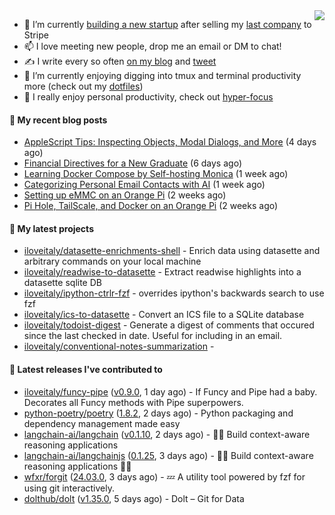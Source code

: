 <img align="right" src="https://github-readme-stats.vercel.app/api?username=iloveitaly&show_icons=true&text_color=718096&hide_title=true"/>

- 🔭 I’m currently [building a new startup](https://mikebian.co/bye-stripe-on-to-the-next-adventure/) after selling my [last company](https://suitesync.io) to Stripe
- 📫 I love meeting new people, drop me an email or DM to chat!
- ✍️ I write every so often [on my blog](http://mikebian.co/) and [tweet](https://twitter.com/mike_bianco)
- 🌱 I’m currently enjoying digging into tmux and terminal productivity more (check out my [dotfiles](https://github.com/iloveitaly/dotfiles))
- 💬 I really enjoy personal productivity, check out [hyper-focus](https://github.com/iloveitaly/hyper-focus)

#### 📜 My recent blog posts


- [AppleScript Tips: Inspecting Objects, Modal Dialogs, and More](https://mikebian.co/applescript-tips-inspecting-objects-modal-dialogs-and-more/) (4 days ago)
- [Financial Directives for a New Graduate](https://mikebian.co/financial-directives-for-a-new-graduate/) (6 days ago)
- [Learning Docker Compose by Self-hosting Monica](https://mikebian.co/learning-docker-compose-by-self-hosting-monica/) (1 week ago)
- [Categorizing Personal Email Contacts with AI](https://mikebian.co/categorizing-personal-email-contacts-with-ai/) (1 week ago)
- [Setting up eMMC on an Orange Pi](https://mikebian.co/setting-up-emmc-on-an-orange-pi/) (2 weeks ago)
- [Pi Hole, TailScale, and Docker on an Orange Pi](https://mikebian.co/pi-hole-tailscale-and-docker-on-an-orange-pi/) (2 weeks ago)

#### 🌱 My latest projects


- [iloveitaly/datasette-enrichments-shell](https://github.com/iloveitaly/datasette-enrichments-shell) - Enrich data using datasette and arbitrary commands on your local machine
- [iloveitaly/readwise-to-datasette](https://github.com/iloveitaly/readwise-to-datasette) - Extract readwise highlights into a datasette sqlite DB
- [iloveitaly/ipython-ctrlr-fzf](https://github.com/iloveitaly/ipython-ctrlr-fzf) - overrides ipython&#39;s backwards search to use fzf
- [iloveitaly/ics-to-datasette](https://github.com/iloveitaly/ics-to-datasette) - Convert an ICS file to a SQLite database
- [iloveitaly/todoist-digest](https://github.com/iloveitaly/todoist-digest) - Generate a digest of comments that occured since the last checked in date. Useful for including in an email.
- [iloveitaly/conventional-notes-summarization](https://github.com/iloveitaly/conventional-notes-summarization) - 

#### 🔭 Latest releases I've contributed to


- [iloveitaly/funcy-pipe](https://github.com/iloveitaly/funcy-pipe) ([v0.9.0](https://github.com/iloveitaly/funcy-pipe/releases/tag/v0.9.0), 1 day ago) - If Funcy and Pipe had a baby. Decorates all Funcy methods with Pipe superpowers.
- [python-poetry/poetry](https://github.com/python-poetry/poetry) ([1.8.2](https://github.com/python-poetry/poetry/releases/tag/1.8.2), 2 days ago) - Python packaging and dependency management made easy
- [langchain-ai/langchain](https://github.com/langchain-ai/langchain) ([v0.1.10](https://github.com/langchain-ai/langchain/releases/tag/v0.1.10), 2 days ago) - 🦜🔗 Build context-aware reasoning applications
- [langchain-ai/langchainjs](https://github.com/langchain-ai/langchainjs) ([0.1.25](https://github.com/langchain-ai/langchainjs/releases/tag/0.1.25), 3 days ago) - 🦜🔗 Build context-aware reasoning applications 🦜🔗
- [wfxr/forgit](https://github.com/wfxr/forgit) ([24.03.0](https://github.com/wfxr/forgit/releases/tag/24.03.0), 3 days ago) - :zzz: A utility tool powered by fzf for using git interactively.
- [dolthub/dolt](https://github.com/dolthub/dolt) ([v1.35.0](https://github.com/dolthub/dolt/releases/tag/v1.35.0), 5 days ago) - Dolt – Git for Data
